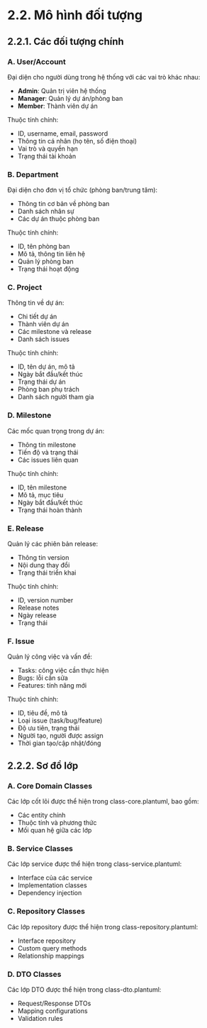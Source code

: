 # 2.2. Mô hình đối tượng

## 2.2.1. Các đối tượng chính

### A. User/Account
Đại diện cho người dùng trong hệ thống với các vai trò khác nhau:
- **Admin**: Quản trị viên hệ thống
- **Manager**: Quản lý dự án/phòng ban
- **Member**: Thành viên dự án

Thuộc tính chính:
- ID, username, email, password
- Thông tin cá nhân (họ tên, số điện thoại)
- Vai trò và quyền hạn
- Trạng thái tài khoản

### B. Department
Đại diện cho đơn vị tổ chức (phòng ban/trung tâm):
- Thông tin cơ bản về phòng ban
- Danh sách nhân sự
- Các dự án thuộc phòng ban

Thuộc tính chính:
- ID, tên phòng ban
- Mô tả, thông tin liên hệ
- Quản lý phòng ban
- Trạng thái hoạt động

### C. Project
Thông tin về dự án:
- Chi tiết dự án
- Thành viên dự án
- Các milestone và release
- Danh sách issues

Thuộc tính chính:
- ID, tên dự án, mô tả
- Ngày bắt đầu/kết thúc
- Trạng thái dự án
- Phòng ban phụ trách
- Danh sách người tham gia

### D. Milestone
Các mốc quan trọng trong dự án:
- Thông tin milestone
- Tiến độ và trạng thái
- Các issues liên quan

Thuộc tính chính:
- ID, tên milestone
- Mô tả, mục tiêu
- Ngày bắt đầu/kết thúc
- Trạng thái hoàn thành

### E. Release
Quản lý các phiên bản release:
- Thông tin version
- Nội dung thay đổi
- Trạng thái triển khai

Thuộc tính chính:
- ID, version number
- Release notes
- Ngày release
- Trạng thái

### F. Issue
Quản lý công việc và vấn đề:
- Tasks: công việc cần thực hiện
- Bugs: lỗi cần sửa
- Features: tính năng mới

Thuộc tính chính:
- ID, tiêu đề, mô tả
- Loại issue (task/bug/feature)
- Độ ưu tiên, trạng thái
- Người tạo, người được assign
- Thời gian tạo/cập nhật/đóng

## 2.2.2. Sơ đồ lớp

### A. Core Domain Classes
Các lớp cốt lõi được thể hiện trong class-core.plantuml, bao gồm:
- Các entity chính
- Thuộc tính và phương thức
- Mối quan hệ giữa các lớp

### B. Service Classes
Các lớp service được thể hiện trong class-service.plantuml:
- Interface của các service
- Implementation classes
- Dependency injection

### C. Repository Classes
Các lớp repository được thể hiện trong class-repository.plantuml:
- Interface repository
- Custom query methods
- Relationship mappings

### D. DTO Classes
Các lớp DTO được thể hiện trong class-dto.plantuml:
- Request/Response DTOs
- Mapping configurations
- Validation rules 